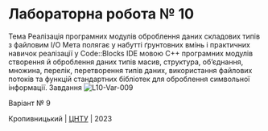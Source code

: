 ﻿# Лабораторна робота № 10

Тема
Реалізація програмних модулів оброблення даних складових типів з файловим I/O
Мета
полягає у набутті ґрунтовних вмінь і практичних навичок реалізації у Code::Blocks IDE мовою С++ програмних модулів створення й оброблення даних типів масив, структура, об’єднання, множина, перелік, перетворення типів даних, використання файлових потоків та функцій стандартних бібліотек для оброблення символьної інформації.
Завдання
![L10-Var-009](https://user-images.githubusercontent.com/115428675/235370411-c922da52-d6f5-46f0-9cad-af1de60ad881.jpg)


Варіант № 9


Кропивницький | <a href="http://www.kntu.kr.ua/">ЦНТУ</a> | 2023
